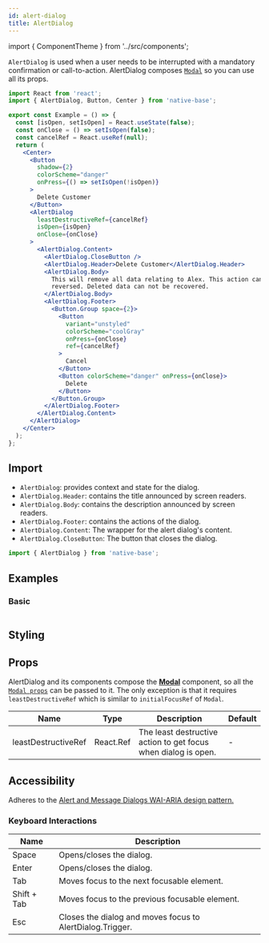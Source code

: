 ```yaml
---
id: alert-dialog
title: AlertDialog
---
```


import { ComponentTheme } from '../src/components';

`AlertDialog` is used when a user needs to be interrupted with a mandatory confirmation or call-to-action. AlertDialog composes [`Modal`](/modal) so you can use all its props.

```jsx isShowcase
import React from 'react';
import { AlertDialog, Button, Center } from 'native-base';

export const Example = () => {
  const [isOpen, setIsOpen] = React.useState(false);
  const onClose = () => setIsOpen(false);
  const cancelRef = React.useRef(null);
  return (
    <Center>
      <Button
        shadow={2}
        colorScheme="danger"
        onPress={() => setIsOpen(!isOpen)}
      >
        Delete Customer
      </Button>
      <AlertDialog
        leastDestructiveRef={cancelRef}
        isOpen={isOpen}
        onClose={onClose}
      >
        <AlertDialog.Content>
          <AlertDialog.CloseButton />
          <AlertDialog.Header>Delete Customer</AlertDialog.Header>
          <AlertDialog.Body>
            This will remove all data relating to Alex. This action cannot be
            reversed. Deleted data can not be recovered.
          </AlertDialog.Body>
          <AlertDialog.Footer>
            <Button.Group space={2}>
              <Button
                variant="unstyled"
                colorScheme="coolGray"
                onPress={onClose}
                ref={cancelRef}
              >
                Cancel
              </Button>
              <Button colorScheme="danger" onPress={onClose}>
                Delete
              </Button>
            </Button.Group>
          </AlertDialog.Footer>
        </AlertDialog.Content>
      </AlertDialog>
    </Center>
  );
};
```

## Import

- `AlertDialog`: provides context and state for the dialog.
- `AlertDialog.Header`: contains the title announced by screen readers.
- `AlertDialog.Body`: contains the description announced by screen readers.
- `AlertDialog.Footer`: contains the actions of the dialog.
- `AlertDialog.Content`: The wrapper for the alert dialog's content.
- `AlertDialog.CloseButton`: The button that closes the dialog.

```jsx
import { AlertDialog } from 'native-base';
```

## Examples

### Basic

```ComponentSnackPlayer path=components,composites,AlertDialog,Basic.tsx

```

## Styling

<ComponentTheme name="alertDialog" />

## Props

AlertDialog and its components compose the **[Modal](/modal)** component, so all the [`Modal props`](/modal#props) can be passed to it. The only exception is that it requires `leastDestructiveRef` which is similar to `initialFocusRef` of `Modal`.

| Name                | Type      | Description                                                    | Default |
| ------------------- | --------- | -------------------------------------------------------------- | ------- |
| leastDestructiveRef | React.Ref | The least destructive action to get focus when dialog is open. | -       |

## Accessibility

Adheres to the [Alert and Message Dialogs WAI-ARIA design pattern.](https://www.w3.org/TR/wai-aria-practices-1.2/#alertdialog)

### Keyboard Interactions

| Name        | Description                                               |
| ----------- | --------------------------------------------------------- |
| Space       | Opens/closes the dialog.                                  |
| Enter       | Opens/closes the dialog.                                  |
| Tab         | Moves focus to the next focusable element.                |
| Shift + Tab | Moves focus to the previous focusable element.            |
| Esc         | Closes the dialog and moves focus to AlertDialog.Trigger. |
